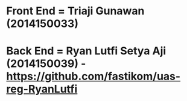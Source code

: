 # Front End = Triaji Gunawan (2014150033)
# Back End = Ryan Lutfi Setya Aji (2014150039) - https://github.com/fastikom/uas-reg-RyanLutfi
